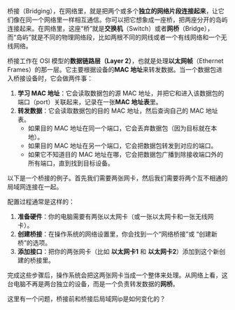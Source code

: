 桥接（Bridging），在网络里，就是把两个或多个**独立的网络片段连接起来**，让它们像在同一个网络里一样相互通信。你可以把它想象成一座桥，把两座分开的岛屿连接起来。在网络里，这座“桥”就是**交换机**（Switch）或者**网桥**（Bridge），而“岛屿”就是不同的物理网络段，比如两根不同的网线或者一个有线网络和一个无线网络。

桥接工作在 OSI 模型的**数据链路层（Layer 2）**，也就是处理**以太网帧**（Ethernet Frames）的那一层。它主要根据设备的**MAC 地址**来转发数据。当一个数据包进入桥接设备时，它会做两件事：

1. **学习 MAC 地址**：它会读取数据包的源 MAC 地址，并把它和进入该数据包的端口（port）关联起来，记录在一张**MAC 地址表**里。
2. **转发数据**：它会读取数据包的目的 MAC 地址，然后查询自己的 MAC 地址表。
    - 如果目的 MAC 地址在同一个端口，它会丢弃数据包（因为目标就在本地）。
    - 如果目的 MAC 地址在另一个端口，它会把数据包转发到对应的端口。
    - 如果它不知道目的 MAC 地址在哪，它会把数据包广播到除接收端口外的所有端口，直到找到目标设备。

以下是一个桥接的例子。首先我们需要两张网卡，然后我们需要将两个互不相通的局域网连接在一起。

配置过程通常是这样的：

1. **准备硬件**：你的电脑需要有两张以太网卡（或一张以太网卡和一张无线网卡）。
2. **创建桥接**：在操作系统的网络设置里，你会找到一个“网络桥接”或 “创建新桥”的选项。
3. **添加接口**：把你的两张网卡（比如 **以太网卡1** 和 **以太网卡2**）添加到这个新创建的桥接里。

完成这些步骤后，操作系统会把这两张网卡当成一个整体来处理。从网络上看，这台电脑不再是两台独立的设备，而是一个负责转发数据的**网桥**。

这里有一个问题，桥接前和桥接后局域网ip是如何变化的？

